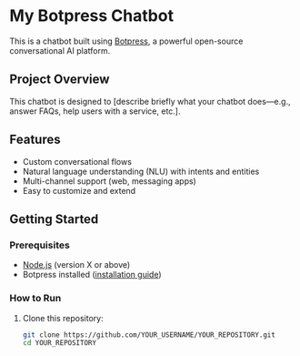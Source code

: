 # My Botpress Chatbot

This is a chatbot built using [Botpress](https://botpress.com/), a powerful open-source conversational AI platform.

## Project Overview

This chatbot is designed to [describe briefly what your chatbot does—e.g., answer FAQs, help users with a service, etc.].

## Features

- Custom conversational flows
- Natural language understanding (NLU) with intents and entities
- Multi-channel support (web, messaging apps)
- Easy to customize and extend

## Getting Started

### Prerequisites

- [Node.js](https://nodejs.org/) (version X or above)
- Botpress installed ([installation guide](https://botpress.com/docs/installation))

### How to Run

1. Clone this repository:
   ```bash
   git clone https://github.com/YOUR_USERNAME/YOUR_REPOSITORY.git
   cd YOUR_REPOSITORY
